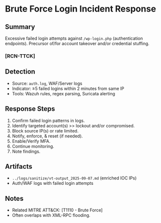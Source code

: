 # Brute Force Login Incident Response

## Summary
Excessive failed login attempts against `/wp-login.php` (authentication endpoints). Precursor of/for account takeover and/or credential stuffing. 
### [RCN-TTCK]

## Detection
- Source: `auth.log`, WAF/Server logs  
- Indicator: ≥5 failed logins within 2 minutes from same IP  
- Tools: Wazuh rules, regex parsing, Suricata alerting

## Response Steps
1. Confirm failed login patterns in logs.  
2. Identify targeted account(s) >> lockout and/or compromised.  
3. Block source IP(s) or rate limited.
4. Notify, enforce, & reset (if needed).  
5. Enable/Verify MFA.
6. Continue monitoring.
7. Note findings.

## Artifacts
- `../logs/sanitize/vt-output_2025-09-07.md` (enriched IOC IPs)  
- Auth/WAF logs with failed login attempts  

## Notes
- Related MITRE ATT&CK: [T1110 - Brute Force]  
- Often overlaps with XML-RPC flooding.  
